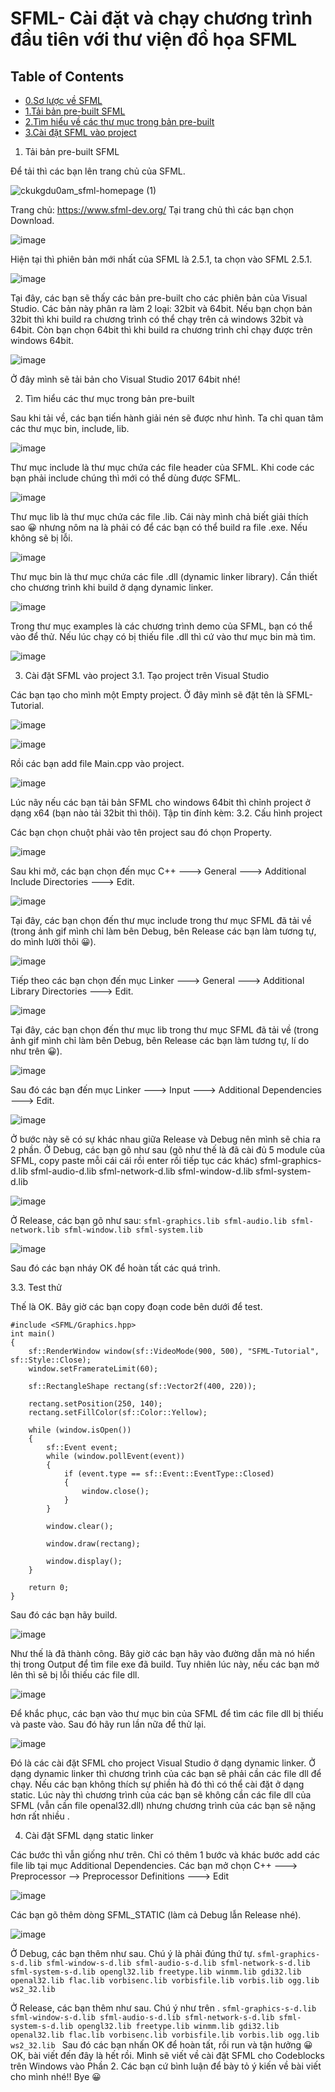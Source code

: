 # SFML- Cài đặt và chạy chương trình đầu tiên với thư viện đồ họa SFML

## Table of Contents
- [0.Sơ lược về SFML](#1.Tải-bản-pre-built-SFML)
- [1.Tải bản pre-built SFML](#tải-bản-pre-built-SFML)
- [2.Tìm hiểu về các thư mục trong bản pre-built](#tìm-hiểu-về-thư-mục-trong-pre-built)
- [3.Cài đặt SFML vào project](cài-đặt-SFML-vao-project)



1. Tải bản pre-built SFML

Để tải thì các bạn lên trang chủ của SFML.

![ckukgdu0am_sfml-homepage (1)](https://user-images.githubusercontent.com/91585606/156887354-7b5f637a-1738-40fd-9e8a-5ae714bd835c.png)


Trang chủ:  https://www.sfml-dev.org/
Tại trang chủ thì các bạn chọn Download.

![image](https://user-images.githubusercontent.com/91585606/156887384-00b531b7-c3ae-4910-91dc-2f8dd4463958.png)

Hiện tại thì phiên bản mới nhất của SFML là 2.5.1, ta chọn vào SFML 2.5.1.

![image](https://user-images.githubusercontent.com/91585606/156887404-458c184b-8f8a-4736-8ea9-d6f99caa8771.png)

Tại đây, các bạn sẽ thấy các bản pre-built cho các phiên bản của Visual Studio. Các bản này phân ra làm 2 loại: 32bit và 64bit. Nếu bạn chọn bản 32bit thì khi build ra chương trình có thể chạy trên cả windows 32bit và 64bit. Còn bạn chọn 64bit thì khi build ra chương trình chỉ chạy được trên windows 64bit.

![image](https://user-images.githubusercontent.com/91585606/156887419-571389df-c081-4777-a052-936bc82ba219.png)

Ở đây mình sẽ tải bản cho Visual Studio 2017 64bit nhé!

2. Tìm hiểu các thư mục trong bản pre-built 

Sau khi tải về, các bạn tiến hành giải nén sẽ được như hình. Ta chỉ quan tâm các thư mục bin, include, lib.

![image](https://user-images.githubusercontent.com/91585606/156887434-39838358-141b-45d2-b05f-7eba5b9bd791.png)

Thư mục include là thư mục chứa các file header của SFML. Khi code các bạn phải include chúng thì mới có thể dùng được SFML.

![image](https://user-images.githubusercontent.com/91585606/156887438-f21b5302-fe6b-40f2-8c9f-0563a23f6643.png)

Thư mục lib là thư mục chứa các file .lib. Cái này mình chả biết giải thích sao 😀 nhưng nôm na là phải có để các bạn có thể build ra file .exe. Nếu không sẽ bị lỗi.

![image](https://user-images.githubusercontent.com/91585606/156887449-0325c8b9-34a9-4078-843b-4c831b8f0be9.png)

Thư mục bin là thư mục chứa các file .dll (dynamic linker library). Cần thiết cho chương trình khi build ở dạng dynamic linker.

![image](https://user-images.githubusercontent.com/91585606/156887455-f620cd9e-8de8-4f60-a2e0-c4d03d8365f7.png)

Trong thư mục examples là các chương trình demo của SFML, bạn có thể vào để thử. Nếu lúc chạy có bị thiếu file .dll thì cứ vào thư mục bin mà tìm.

![image](https://user-images.githubusercontent.com/91585606/156887460-c9f7ba6e-acef-4725-938f-06193797681d.png)

3. Cài đặt SFML vào project
3.1. Tạo project trên Visual Studio

Các bạn tạo cho mình một Empty project. Ở đây mình sẽ đặt tên là SFML-Tutorial.

![image](https://user-images.githubusercontent.com/91585606/156887505-16af5905-ed83-4673-b05c-015ca430a79f.png)

![image](https://user-images.githubusercontent.com/91585606/156887511-168edafb-0721-4942-83e5-add798fce0d3.png)

Rồi các bạn add file Main.cpp vào project.

![image](https://user-images.githubusercontent.com/91585606/156887512-7942aefb-9fe6-4b00-8e05-0212a17216ed.png)

Lúc nãy nếu các bạn tải bản SFML cho windows 64bit thì chỉnh project ở dạng x64 (bạn nào tải 32bit thì thôi).
Tập tin đính kèm:
3.2. Cấu hình project

Các bạn chọn chuột phải vào tên project sau đó chọn Property.

![image](https://user-images.githubusercontent.com/91585606/156887522-45521fcd-2a5b-4b87-83bb-fe485c29a4b3.png)

Sau khi mở, các bạn chọn đến mục C++ ---> General ---> Additional Include Directories ---> Edit.

![image](https://user-images.githubusercontent.com/91585606/156887531-7a52c865-06f8-4066-b955-d373b08285e0.png)

Tại đây, các bạn chọn đến thư mục include trong thư mục SFML đã tải về (trong ảnh gif mình chỉ làm bên Debug, bên Release các bạn làm tương tự, do mình lười thôi 😀).

![image](https://user-images.githubusercontent.com/91585606/156887536-7a2218d7-749d-4333-ac9e-6ffa0df887eb.png)

Tiếp theo các bạn chọn đến mục Linker ---> General ---> Additional Library Directories ---> Edit.

![image](https://user-images.githubusercontent.com/91585606/156887563-84e0414e-f1c9-4025-8203-23f5921b6ad9.png)

Tại đây, các bạn chọn đến thư mục lib trong thư mục SFML đã tải về (trong ảnh gif mình chỉ làm bên Debug, bên Release các bạn làm tương tự, lí do như trên 😀).

![image](https://user-images.githubusercontent.com/91585606/156887569-b5661e93-7aa1-4be4-87ac-9453db1ef0c7.png)

Sau đó các bạn đến mục Linker ---> Input ---> Additional Dependencies ---> Edit.

![image](https://user-images.githubusercontent.com/91585606/156887579-11350044-9a82-4d78-b743-c8bd7a036077.png)

Ở bước này sẽ có sự khác nhau giữa Release và Debug nên mình sẽ chia ra 2 phần.
Ở Debug, các bạn gõ như sau (gõ như thế là đã cài đủ 5 module của SFML, copy paste mỗi cái cái rồi enter rồi tiếp tục các khác)
sfml-graphics-d.lib
sfml-audio-d.lib
sfml-network-d.lib
sfml-window-d.lib
sfml-system-d.lib

![image](https://user-images.githubusercontent.com/91585606/156887585-945ccde7-49bd-4eef-bd4e-b0a9532efb50.png)

Ở Release, các bạn gõ như sau:
`sfml-graphics.lib
sfml-audio.lib
sfml-network.lib
sfml-window.lib
sfml-system.lib`

![image](https://user-images.githubusercontent.com/91585606/156887595-33bfb659-6f67-49de-83d8-df156422fc94.png)

Sau đó các bạn nháy OK để hoàn tất các quá trình.

3.3. Test thử

Thế là OK. Bây giờ các bạn copy đoạn code bên dưới để test.

    #include <SFML/Graphics.hpp>
    int main()
    {
        sf::RenderWindow window(sf::VideoMode(900, 500), "SFML-Tutorial", sf::Style::Close);
        window.setFramerateLimit(60);

        sf::RectangleShape rectang(sf::Vector2f(400, 220));

        rectang.setPosition(250, 140);
        rectang.setFillColor(sf::Color::Yellow);

        while (window.isOpen())
        {
            sf::Event event;
            while (window.pollEvent(event))
            {
                if (event.type == sf::Event::EventType::Closed)
                {
                    window.close();
                }
            }

            window.clear();

            window.draw(rectang);

            window.display();
        }

        return 0;
    }
    
Sau đó các bạn hãy build.

![image](https://user-images.githubusercontent.com/91585606/156887605-794b8921-0acd-460c-8ddd-c8633d5696db.png)

Như thế là đã thành công. Bây giờ các bạn hãy vào đường dẫn mà nó hiển thị trong Output để tìm file exe đã build.
Tuy nhiên lúc này, nếu các bạn mở lên thì sẽ bị lỗi thiếu các file dll.

![image](https://user-images.githubusercontent.com/91585606/156887615-cddaa0b6-1b0a-49d2-80f6-db3ff0cc2630.png)

Để khắc phục, các bạn vào thư mục bin của SFML để tìm các file dll bị thiếu và paste vào. Sau đó hãy run lần nữa để thử lại.

![image](https://user-images.githubusercontent.com/91585606/156887630-ea014610-1cd1-4084-9ab1-34a061012120.png)

Đó là các cài đặt SFML cho project Visual Studio ở dạng dynamic linker. Ở dạng dynamic linker thì chương trình của các bạn sẽ phải cần các file dll để chạy. Nếu các bạn không thích sự phiền hà đó thì có thể cài đặt ở dạng static. Lúc này thì chương trình của các bạn sẽ không cần các file dll của SFML (vẫn cần file openal32.dll) nhưng chương trình của các bạn sẽ nặng hơn rất nhiều .

4. Cài đặt SFML dạng static linker

Các bước thì vẫn giống như trên. Chỉ có thêm 1 bước và khác bước add các file lib tại mục Additional Dependencies.
Các bạn mở chọn C++ ---> Preprocessor --> Preprocessor Definitions ---> Edit

![image](https://user-images.githubusercontent.com/91585606/156887651-05bc3baf-0c9a-488a-b045-3a56848d9331.png)

Các bạn gõ thêm dòng SFML_STATIC (làm cả Debug lẫn Release nhé).

![image](https://user-images.githubusercontent.com/91585606/156887669-1ffac1e1-029a-4055-bfe0-424c6b794f13.png)

Ở Debug, các bạn thêm như sau. Chú ý là phải đúng thứ tự.
`sfml-graphics-s-d.lib
sfml-window-s-d.lib
sfml-audio-s-d.lib
sfml-network-s-d.lib
sfml-system-s-d.lib
opengl32.lib
freetype.lib
winmm.lib
gdi32.lib
openal32.lib
flac.lib
vorbisenc.lib
vorbisfile.lib
vorbis.lib
ogg.lib
ws2_32.lib`

Ở Release, các bạn thêm như sau. Chú ý như trên .
`sfml-graphics-s-d.lib
sfml-window-s-d.lib
sfml-audio-s-d.lib
sfml-network-s-d.lib
sfml-system-s-d.lib
opengl32.lib
freetype.lib
winmm.lib
gdi32.lib
openal32.lib
flac.lib
vorbisenc.lib
vorbisfile.lib
vorbis.lib
ogg.lib
ws2_32.lib
`
Sau đó các bạn nhấn OK để hoàn tất, rồi run và tận hưởng 😀
OK, bài viết đến đây là hết rồi. Mình sẽ viết về cài đặt SFML cho Codeblocks trên Windows vào Phần 2.
Các bạn cứ bình luận để bày tỏ ý kiến về bài viết cho mình nhé!! Bye 😀

